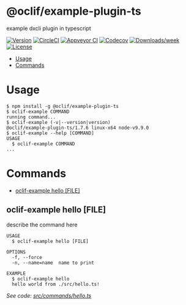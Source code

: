 @oclif/example-plugin-ts
========================

example dxcli plugin in typescript

[![Version](https://img.shields.io/npm/v/@oclif/example-plugin-ts.svg)](https://npmjs.org/package/@oclif/example-plugin-ts)
[![CircleCI](https://circleci.com/gh/oclif/example-plugin-ts/tree/master.svg?style=shield)](https://circleci.com/gh/oclif/example-plugin-ts/tree/master)
[![Appveyor CI](https://ci.appveyor.com/api/projects/status/github/oclif/example-plugin-ts?branch=master&svg=true)](https://ci.appveyor.com/project/oclif/example-plugin-ts/branch/master)
[![Codecov](https://codecov.io/gh/oclif/example-plugin-ts/branch/master/graph/badge.svg)](https://codecov.io/gh/oclif/example-plugin-ts)
[![Downloads/week](https://img.shields.io/npm/dw/@oclif/example-plugin-ts.svg)](https://npmjs.org/package/@oclif/example-plugin-ts)
[![License](https://img.shields.io/npm/l/@oclif/example-plugin-ts.svg)](https://github.com/oclif/example-plugin-ts/blob/master/package.json)

<!-- toc -->
* [Usage](#usage)
* [Commands](#commands)
<!-- tocstop -->
# Usage
<!-- usage -->
```sh-session
$ npm install -g @oclif/example-plugin-ts
$ oclif-example COMMAND
running command...
$ oclif-example (-v|--version|version)
@oclif/example-plugin-ts/1.7.6 linux-x64 node-v9.9.0
$ oclif-example --help [COMMAND]
USAGE
  $ oclif-example COMMAND
...
```
<!-- usagestop -->
# Commands
<!-- commands -->
* [oclif-example hello [FILE]](#oclif-example-hello-file)

## oclif-example hello [FILE]

describe the command here

```
USAGE
  $ oclif-example hello [FILE]

OPTIONS
  -f, --force
  -n, --name=name  name to print

EXAMPLE
  $ oclif-example hello
  hello world from ./src/hello.ts!
```

_See code: [src/commands/hello.ts](https://github.com/oclif/example-plugin-ts/blob/v1.7.6/src/commands/hello.ts)_
<!-- commandsstop -->
